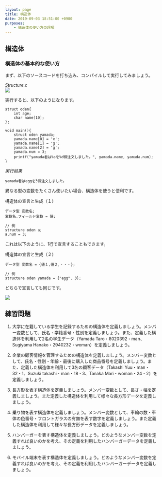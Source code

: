 ```yaml
---
layout: page
title: 構造体
date: 2019-09-03 18:51:00 +0900
purposes:
    - 構造体の使い方の理解
---
```


構造体
--------------

### 構造体の基本的な使い方

まず、以下のソースコードを打ち込み、コンパイルして実行してみましょう。

*Structure.c*<br>
![](./pic/Structure.png)

実行すると、以下のようになります。

    struct oden{
        int age;
        char name[10];
    };

    void main(){
        struct oden yamada;
        yamada.name[0] = 'e';
        yamada.name[1] = 'g';
        yamada.name[2] = 'g';
        yamada.num = 3;
        printf("yamada君は%sを%d個注文しました。", yamada.name, yamada.num);
    }

*実行結果*

    yamada君はeggを3個注文しました。

異なる型の変数をたくさん使いたい場合、構造体を使うと便利です。

構造体の宣言と生成（１）

    データ型 変数名;
    変数名.フィールド変数 = 値;
    
    // 例
    structure oden a;
    a.num = 3;

これは以下のように、1行で宣言することもできます。

構造体の宣言と生成（２）

    データ型 変数名 = {値１,値２,・・・};
    
    // 例
    structure oden yamada = {"egg", 3};

どちらで宣言しても同じです。

![](./pic/structure01.png)



練習問題
--------
1.	大学に在籍している学生を記録するための構造体を定義しましょう。メンバー変数として、氏名・学籍番号・性別を定義しましょう。また、定義した構造体を利用して2名の学生データ（Yamada Taro・8020392・man、Sugiyama Hanako・2940232・woman）を定義しましょう。

2.	企業の顧客情報を管理するための構造体を定義しましょう。メンバー変数として、氏名・性別・年齢・最後に購入した商品番号を定義しましょう。また、定義した構造体を利用して3名の顧客データ（Takashi Yuu・man・32・1、Suzuki takashi・man・18・3、Tanaka Mari・woman・24・2）を定義しましょう。

3.	長方形を表す構造体を定義しましょう。メンバー変数として、長さ・幅を定義しましょう。また定義した構造体を利用して様々な長方形データを定義しましょう。

4.	乗り物を表す構造体を定義しましょう。メンバー変数として、車輪の数・車体の色番号・フロントガラスの有無を表す数字を定義しましょう。また定義した構造体を利用して様々な長方形データを定義しましょう。

5.	ハンバーガーを表す構造体を定義しましょう。どのようなメンバー変数を定義すれば良いのかを考え、その定義を利用したハンバーガーデータを定義しましょう。

6.	モバイル端末を表す構造体を定義しましょう。どのようなメンバー変数を定義すれば良いのかを考え、その定義を利用したハンバーガーデータを定義しましょう。
